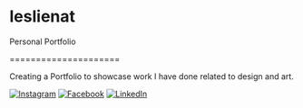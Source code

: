 # leslienat
Personal Portfolio

=====================

Creating a Portfolio to showcase work I have done related to design and art.

[![Instagram][1.1]][1]
[![Facebook][2.1]][2]
[![LinkedIn][3.1]][3]

[1.1]: https://cdn2.iconfinder.com/data/icons/social-media-2285/512/1_Instagram_colored_svg_1-512.png (instagram =30x)
[2.1]: https://cdn1.iconfinder.com/data/icons/social-media-2285/512/Colored_Facebook3_svg-512.png (facebook)
[3.1]: https://cdn2.iconfinder.com/data/icons/social-media-2285/512/1_Linkedin_unofficial_colored_svg-512.png (linkedin)

[1]: http://www.instagram.com/leslie.nat.art
[2]: http://www.facebook.com/leslie.nat.art
[3]: https://www.linkedin.com/in/leslienat